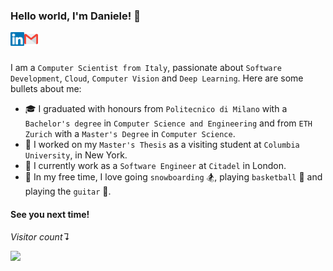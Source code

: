 ### Hello world, I'm Daniele! 👋

<a href="https://www.linkedin.com/in/dchiappalupi/">
  <img align="left" alt="Daniele Chiappalupi | LinkedIn" width="22px" src="https://raw.githubusercontent.com/daniCh8/daniCh8/master/assets/linkedin.svg" />
</a>
<a href="mailto:daniele.chiappalupi@gmail.com">
  <img align="left" alt="Daniele Chiappalupi | Gmail" width="22px" src="https://raw.githubusercontent.com/daniCh8/daniCh8/master/assets/gmail.svg" />
</a>

<br />
<br />

I am a `Computer Scientist from Italy`, passionate about `Software Development`, `Cloud`, `Computer Vision` and `Deep Learning`.
Here are some bullets about me:

-   🎓 I graduated with honours from `Politecnico di Milano` with a `Bachelor's degree` in `Computer Science and Engineering` and from `ETH Zurich` with a `Master's Degree` in `Computer Science`.
-   🏫 I worked on my `Master's Thesis` as a visiting student at `Columbia University`, in New York.
-   👔 I currently work as a `Software Engineer` at `Citadel` in London.
-   🎲 In my free time, I love going `snowboarding` 🏂, playing `basketball` 🏀 and playing the `guitar` 🎸.

#### See you next time!

_Visitor count↴_

<p align="left"> 
  <img src="https://profile-counter.glitch.me/daniCh8/count.svg" />
</p>
